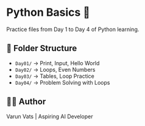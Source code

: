 # Python Basics 🐍
Practice files from Day 1 to Day 4 of Python learning.

## 📁 Folder Structure

- `Day01/` → Print, Input, Hello World
- `Day02/` → Loops, Even Numbers
- `Day03/` → Tables, Loop Practice
- `Day04/` → Problem Solving with Loops

## 🧑‍💻 Author
Varun Vats | Aspiring AI Developer
